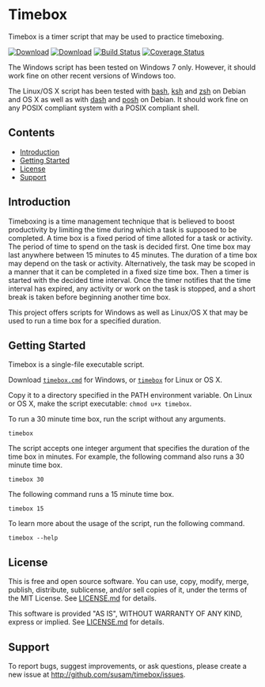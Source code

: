Timebox
=======
Timebox is a timer script that may be used to practice timeboxing.

[![Download][SHIELD_WIN]][DOWNLOAD_WIN]
[![Download][SHIELD_LIN]][DOWNLOAD_LIN]
[![Build Status][BUILD_IMG]][BUILD_URL]
[![Coverage Status][COVERAGE_IMG]][COVERAGE_URL]

The Windows script has been tested on Windows 7 only. However, it should
work fine on other recent versions of Windows too.

The Linux/OS X script has been tested with [bash][bash], [ksh][ksh] and
[zsh][zsh] on Debian and OS X as well as with [dash][dash] and
[posh][posh] on Debian. It should work fine on any POSIX compliant
system with a POSIX compliant shell.

[SHIELD_WIN]: https://img.shields.io/badge/download-timebox%2ecmd%20for%20Windows-brightgreen.svg
[SHIELD_LIN]: https://img.shields.io/badge/download-timebox%20for%20Linux%2fOS%20X-brightgreen.svg
[DOWNLOAD_WIN]: https://github.com/susam/timebox/releases/download/0.2.0/timebox.cmd
[DOWNLOAD_LIN]: https://github.com/susam/timebox/releases/download/0.2.0/timebox

[BUILD_IMG]: https://travis-ci.org/susam/timebox.svg?branch=master
[BUILD_URL]: https://travis-ci.org/susam/timebox
[COVERAGE_IMG]: https://coveralls.io/repos/github/susam/timebox/badge.svg?branch=master
[COVERAGE_URL]: https://coveralls.io/github/susam/timebox?branch=master

[bash]: https://packages.debian.org/stable/bash
[ksh]: https://packages.debian.org/stable/ksh
[zsh]: https://packages.debian.org/stable/zsh
[dash]: https://packages.debian.org/stable/dash
[posh]: https://packages.debian.org/stable/posh


Contents
--------
* [Introduction](#introduction)
* [Getting Started](#getting-started)
* [License](#license)
* [Support](#support)


Introduction
------------
Timeboxing is a time management technique that is believed to boost
productivity by limiting the time during which a task is supposed to be
completed. A time box is a fixed period of time alloted for a task or
activity. The period of time to spend on the task is decided first. One
time box may last anywhere between 15 minutes to 45 minutes. The
duration of a time box may depend on the task or activity.
Alternatively, the task may be scoped in a manner that it can be
completed in a fixed size time box. Then a timer is started with the
decided time interval. Once the timer notifies that the time interval
has expired, any activity or work on the task is stopped, and a short
break is taken before beginning another time box.

This project offers scripts for Windows as well as Linux/OS X that may
be used to run a time box for a specified duration.


Getting Started
---------------
Timebox is a single-file executable script.

Download [`timebox.cmd`][DOWNLOAD_WIN] for Windows,
or [`timebox`][DOWNLOAD_LIN] for Linux or OS X.

Copy it to a directory specified in the PATH environment variable. On
Linux or OS X, make the script executable: `chmod u+x timebox`.

To run a 30 minute time box, run the script without any arguments.

    timebox

The script accepts one integer argument that specifies the duration of
the time box in minutes. For example, the following command also runs a
30 minute time box.

    timebox 30

The following command runs a 15 minute time box.

    timebox 15

To learn more about the usage of the script, run the following command.

    timebox --help


License
-------
This is free and open source software. You can use, copy, modify,
merge, publish, distribute, sublicense, and/or sell copies of it,
under the terms of the MIT License. See [LICENSE.md][L] for details.

This software is provided "AS IS", WITHOUT WARRANTY OF ANY KIND,
express or implied. See [LICENSE.md][L] for details.

[L]: LICENSE.md


Support
-------
To report bugs, suggest improvements, or ask questions, please create a
new issue at <http://github.com/susam/timebox/issues>.
